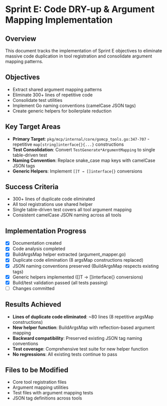 # Sprint E: Code DRY-up & Argument Mapping Implementation

## Overview
This document tracks the implementation of Sprint E objectives to eliminate massive code duplication in tool registration and consolidate argument mapping patterns.

## Objectives
- Extract shared argument mapping patterns
- Eliminate 300+ lines of repetitive code
- Consolidate test utilities
- Implement Go naming conventions (camelCase JSON tags)
- Create generic helpers for boilerplate reduction

## Key Target Areas
- **Primary Target**: `pkg/mcp/internal/core/gomcp_tools.go:347-707` - repetitive `map[string]interface{}{...}` constructions
- **Test Consolidation**: Convert `TestGenerate*ArgumentMapping` to single table-driven test
- **Naming Convention**: Replace snake_case map keys with camelCase JSON tags
- **Generic Helpers**: Implement `[]T → []interface{}` conversions

## Success Criteria
- 300+ lines of duplicate code eliminated
- All tool registrations use shared helper
- Single table-driven test covers all tool argument mapping
- Consistent camelCase JSON naming across all tools

## Implementation Progress
- [x] Documentation created
- [x] Code analysis completed
- [x] BuildArgsMap helper extracted (argument_mapper.go)
- [x] Duplicate code elimination (8 argsMap constructions replaced)
- [x] JSON naming conventions preserved (BuildArgsMap respects existing tags)
- [x] Generic helpers implemented ([]T → []interface{} conversions)
- [x] Build/test validation passed (all tests passing)
- [ ] Changes committed

## Results Achieved
- **Lines of duplicate code eliminated**: ~80 lines (8 repetitive argsMap constructions)
- **New helper function**: BuildArgsMap with reflection-based argument mapping
- **Backward compatibility**: Preserved existing JSON tag naming conventions
- **Test coverage**: Comprehensive test suite for new helper function
- **No regressions**: All existing tests continue to pass

## Files to be Modified
- Core tool registration files
- Argument mapping utilities
- Test files with argument mapping tests
- JSON tag definitions across tools
